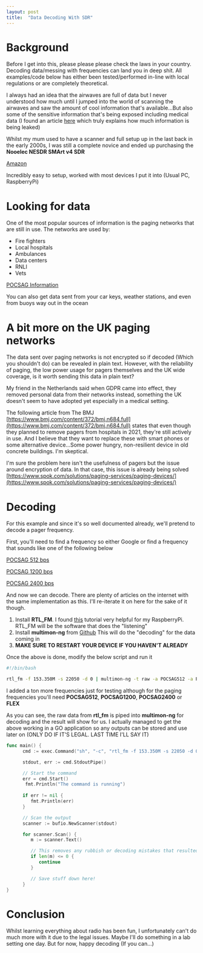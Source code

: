 ```yaml
---
layout: post
title:  "Data Decoding With SDR"
---
```


# Background

Before I get into this, please please please check the laws in your country. Decoding data/messing with frequencies can land you in deep shit. All examples/code below has either been tested/performed in-line with local regulations or are completely theoretical.

I always had an idea that the airwaves are full of data but I never understood how much until I jumped into the world of scanning the airwaves and saw the amount of cool information that's available...But also some of the sensitive information that's being exposed including medical data (I found an article [here](https://techcrunch.com/2019/10/30/nhs-pagers-medical-health-data/?guccounter=1&guce_referrer=aHR0cHM6Ly93d3cuZ29vZ2xlLmNvbS8&guce_referrer_sig=AQAAAH3lnt2wh1_EiHl-P1IYWNd_09yITGiN48FHbUh_x6jhYyf4v10D0SOlp4WZlAgqXCyU-8z2t8m1jM7NzR_s3eO8uMC10uokbZX-XyIIXkAScypx6jEjjgOjT3P8qU4U2hqaDkLadWkuwudfU2zR5XcH0X7ObnKmy2Mii77_pPot) which truly explains how much information is being leaked)

Whilst my mum used to have a scanner and full setup up in the last back in the early 2000s, I was still a complete novice and ended up purchasing the **Nooelec NESDR SMArt v4 SDR** 

[Amazon](https://www.amazon.co.uk/Nooelec-NESDR-SMArt-SDR-R820T2-Based/dp/B01HA642SW/ref=asc_df_B01HA642SW/?tag=googshopuk-21&linkCode=df0&hvadid=310778830989&hvpos=&hvnetw=g&hvrand=15004920723387215845&hvpone=&hvptwo=&hvqmt=&hvdev=c&hvdvcmdl=&hvlocint=&hvlocphy=1006912&hvtargid=pla-403313148407&psc=1)

Incredibly easy to setup, worked with most devices I put it into (Usual PC, RaspberryPi)

# Looking for data
One of the most popular sources of information is the paging networks that are still in use. The networks are used by: 

- Fire fighters
- Local hospitals
- Ambulances
- Data centers
- RNLI
- Vets

[POCSAG Information](https://www.sigidwiki.com/wiki/POCSAG)

You can also get data sent from your car keys, weather stations, and even from buoys way out in the ocean

# A bit more on the UK paging networks
The data sent over paging networks is not encrypted so if decoded (Which you shouldn't do) can be revealed in plain text. However, with the reliability of paging, the low power usage for pagers themselves and the UK wide coverage, is it worth sending this data in plain text?

My friend in the Netherlands said when GDPR came into effect, they removed personal data from their networks instead, something the UK doesn't seem to have adopted yet especially in a medical setting. 

The following article from The BMJ [https://www.bmj.com/content/372/bmj.n684.full](https://www.bmj.com/content/372/bmj.n684.full) states that even though they planned to remove pagers from hospitals in 2021, they're still actively in use. And I believe that they want to replace these with smart phones or some alternative device...Some power hungry, non-resilient device in old concrete buildings. I'm skeptical.

I'm sure the problem here isn't the usefulness of pagers but the issue around encryption of data. In that case, this issue is already being solved [https://www.spok.com/solutions/paging-services/paging-devices/](https://www.spok.com/solutions/paging-services/paging-devices/)

# Decoding
For this example and since it's so well documented already, we'll pretend to decode a pager frequency.

First, you'll need to find a frequency so either Google or find a frequency that sounds like one of the following below

[POCSAG 512 bps](https://www.sigidwiki.com/images/b/b8/Pocsag5.mp3)

[POCSAG 1200 bps](https://www.sigidwiki.com/images/9/97/Pocsag12.mp3)

[POCSAG 2400 bps](https://www.sigidwiki.com/images/4/41/Pocsag24.mp3)

And now we can decode. There are plenty of articles on the internet with the same implementation as this. I'll re-iterate it on here for the sake of it though.

1. Install **RTL_FM**. I found [this](https://fuzzthepiguy.tech/rtl_fm-install/) tutorial very helpful for my RaspberryPi. RTL_FM will be the software that does the "listening"
2. Install **multimon-ng** from [Github](https://github.com/EliasOenal/multimon-ng) This will do the "decoding" for the data coming in
3. **MAKE SURE TO RESTART YOUR DEVICE IF YOU HAVEN'T ALREADY** 

Once the above is done, modify the below script and run it

```bash
#!/bin/bash

rtl_fm -f 153.350M -s 22050 -d 0 | multimon-ng -t raw -a POCSAG512 -a POCSAG1200 -a POCSAG2400 -a FLEX -a EAS -a FMSFSK -a AFSK1200 -a AFSK2400 -a AFSK2400_2 -a AFSK2400_3 -f alpha /dev/stdin
```

I added a ton more frequencies just for testing although for the paging frequencies you'll need **POCSAG512**, **POCSAG1200**, **POCSAG2400** or **FLEX**

As you can see, the raw data from **rtl_fm** is piped into **multimon-ng** for decoding and the result will show for us. I actually managed to get the above working in a GO application so any outputs can be stored and use later on (ONLY DO IF IT'S LEGAL. LAST TIME I'LL SAY IT)

```go
func main() {
      cmd := exec.Command("sh", "-c", "rtl_fm -f 153.350M -s 22050 -d 0 | multimon-ng -t raw -a POCSAG512 -a POCSAG1200 -a POCSAG2400 -a FLEX -a EAS -f alpha /dev/stdin")

      stdout, err := cmd.StdoutPipe()

      // Start the command
      err = cmd.Start()
	   fmt.Println("The command is running")
	   
      if err != nil {
         fmt.Println(err)
      }

      // Scan the output
      scanner := bufio.NewScanner(stdout)

      for scanner.Scan() {
         m := scanner.Text()

         // This removes any rubbish or decoding mistakes that resulted in an empty string
         if len(m) <= 0 {
            continue
         }

         // Save stuff down here!
      }
}
```

# Conclusion
Whilst learning everything about radio has been fun, I unfortunately can't do much more with it due to the legal issues. Maybe I'll do something in a lab setting one day. But for now, happy decoding (If you can...)